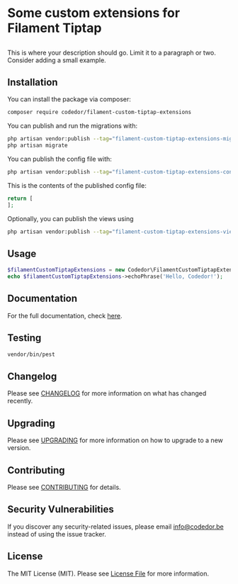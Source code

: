 # Some custom extensions for Filament Tiptap

## 

This is where your description should go. Limit it to a paragraph or two. Consider adding a small example.

## Installation

You can install the package via composer:

```bash
composer require codedor/filament-custom-tiptap-extensions
```

You can publish and run the migrations with:

```bash
php artisan vendor:publish --tag="filament-custom-tiptap-extensions-migrations"
php artisan migrate
```

You can publish the config file with:

```bash
php artisan vendor:publish --tag="filament-custom-tiptap-extensions-config"
```

This is the contents of the published config file:

```php
return [
];
```

Optionally, you can publish the views using

```bash
php artisan vendor:publish --tag="filament-custom-tiptap-extensions-views"
```

## Usage

```php
$filamentCustomTiptapExtensions = new Codedor\FilamentCustomTiptapExtensions();
echo $filamentCustomTiptapExtensions->echoPhrase('Hello, Codedor!');
```

## Documentation

For the full documentation, check [here](./docs/index.md).

## Testing

```bash
vendor/bin/pest
```

## Changelog

Please see [CHANGELOG](CHANGELOG.md) for more information on what has changed recently.

## Upgrading

Please see [UPGRADING](UPGRADING.md) for more information on how to upgrade to a new version.

## Contributing

Please see [CONTRIBUTING](CONTRIBUTING.md) for details.

## Security Vulnerabilities

If you discover any security-related issues, please email info@codedor.be instead of using the issue tracker.

## License

The MIT License (MIT). Please see [License File](LICENSE.md) for more information.
